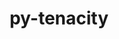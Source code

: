---
title: "py-tenacity"
layout: cache
categories: [package, develop]
meta: {"compilers": ["none"], "num_specs": 49, "num_specs_by_stack": {"root": 49}, "oss": ["ubuntu22.04"], "platforms": ["linux"], "stacks": ["root"], "targets": ["x86_64_v3"], "versions": ["8.2.2"]}
spec_details: [{"compiler": "none", "hash": "3zq2yxjo6ec2xqa2h6242hvzhpmyjdpr", "os": "ubuntu22.04", "platform": "linux", "size": "-", "stacks": ["root"], "target": "x86_64_v3", "variants": ["build_system=python_pip"], "versions": ["8.2.2"]}, {"compiler": "none", "hash": "4llvywjqbyuwj6j3b3rvvhfrwjvenrjt", "os": "ubuntu22.04", "platform": "linux", "size": "-", "stacks": ["root"], "target": "x86_64_v3", "variants": ["build_system=python_pip"], "versions": ["8.2.2"]}, {"compiler": "none", "hash": "5aw6etuvcohzi5zy2ix2p2h5taamriji", "os": "ubuntu22.04", "platform": "linux", "size": "-", "stacks": ["root"], "target": "x86_64_v3", "variants": ["build_system=python_pip"], "versions": ["8.2.2"]}, {"compiler": "none", "hash": "5ovoosyjrm2ty3mgtnvlhd67bq6ov7er", "os": "ubuntu22.04", "platform": "linux", "size": "-", "stacks": ["root"], "target": "x86_64_v3", "variants": ["build_system=python_pip"], "versions": ["8.2.2"]}, {"compiler": "none", "hash": "67revonjrv7ia4xydjn7xuwqsdccmold", "os": "ubuntu22.04", "platform": "linux", "size": "-", "stacks": ["root"], "target": "x86_64_v3", "variants": ["build_system=python_pip"], "versions": ["8.2.2"]}, {"compiler": "none", "hash": "6mwf6ijsu3qqyqj4fnwdkozqyqgtfxum", "os": "ubuntu22.04", "platform": "linux", "size": "-", "stacks": ["root"], "target": "x86_64_v3", "variants": ["build_system=python_pip"], "versions": ["8.2.2"]}, {"compiler": "none", "hash": "alrjiyjrczrjc32rphq7crrzj4yc2yia", "os": "ubuntu22.04", "platform": "linux", "size": "-", "stacks": ["root"], "target": "x86_64_v3", "variants": ["build_system=python_pip"], "versions": ["8.2.2"]}, {"compiler": "none", "hash": "bloukyvsismagrqkvrfmesbed5nzgi5m", "os": "ubuntu22.04", "platform": "linux", "size": "-", "stacks": ["root"], "target": "x86_64_v3", "variants": ["build_system=python_pip"], "versions": ["8.2.2"]}, {"compiler": "none", "hash": "buxotma5mkutz4ynmdsr7xgdpqhcxocj", "os": "ubuntu22.04", "platform": "linux", "size": "-", "stacks": ["root"], "target": "x86_64_v3", "variants": ["build_system=python_pip"], "versions": ["8.2.2"]}, {"compiler": "none", "hash": "c6i6ckcgaqum4dva6qm6k2msz4uzuqow", "os": "ubuntu22.04", "platform": "linux", "size": "-", "stacks": ["root"], "target": "x86_64_v3", "variants": ["build_system=python_pip"], "versions": ["8.2.2"]}, {"compiler": "none", "hash": "cwa5rou2qgj5sx4tmwu7u2lqafnuhpt3", "os": "ubuntu22.04", "platform": "linux", "size": "-", "stacks": ["root"], "target": "x86_64_v3", "variants": ["build_system=python_pip"], "versions": ["8.2.2"]}, {"compiler": "none", "hash": "d3tn23oba5a7c6wdbbdjptij5vgepzzp", "os": "ubuntu22.04", "platform": "linux", "size": "-", "stacks": ["root"], "target": "x86_64_v3", "variants": ["build_system=python_pip"], "versions": ["8.2.2"]}, {"compiler": "none", "hash": "diy5b6l3ffqo7wzrnvkx7ul6oprewpo6", "os": "ubuntu22.04", "platform": "linux", "size": "-", "stacks": ["root"], "target": "x86_64_v3", "variants": ["build_system=python_pip"], "versions": ["8.2.2"]}, {"compiler": "none", "hash": "ewiykfns7jmaw2eg7vxogg4prbyxtm2p", "os": "ubuntu22.04", "platform": "linux", "size": "-", "stacks": ["root"], "target": "x86_64_v3", "variants": ["build_system=python_pip"], "versions": ["8.2.2"]}, {"compiler": "none", "hash": "exyitjs3f2qzx5wkgdmaep67sn5ij7wg", "os": "ubuntu22.04", "platform": "linux", "size": "-", "stacks": ["root"], "target": "x86_64_v3", "variants": ["build_system=python_pip"], "versions": ["8.2.2"]}, {"compiler": "none", "hash": "fdeen6hv6zeewtbbtys357sudwiv6l4k", "os": "ubuntu22.04", "platform": "linux", "size": "-", "stacks": ["root"], "target": "x86_64_v3", "variants": ["build_system=python_pip"], "versions": ["8.2.2"]}, {"compiler": "none", "hash": "hkdzqmo72zm2y6owiupfijpph5whhlj7", "os": "ubuntu22.04", "platform": "linux", "size": "-", "stacks": ["root"], "target": "x86_64_v3", "variants": ["build_system=python_pip"], "versions": ["8.2.2"]}, {"compiler": "none", "hash": "ihfokqdih4mm3oc7m4cyc5d3cx2c3uhw", "os": "ubuntu22.04", "platform": "linux", "size": "-", "stacks": ["root"], "target": "x86_64_v3", "variants": ["build_system=python_pip"], "versions": ["8.2.2"]}, {"compiler": "none", "hash": "j76wl5ph47rxbfnlti5xvuiodyailch3", "os": "ubuntu22.04", "platform": "linux", "size": "-", "stacks": ["root"], "target": "x86_64_v3", "variants": ["build_system=python_pip"], "versions": ["8.2.2"]}, {"compiler": "none", "hash": "jwuhevxvs7ptpi5ipltqmp4xu77x2hdb", "os": "ubuntu22.04", "platform": "linux", "size": "-", "stacks": ["root"], "target": "x86_64_v3", "variants": ["build_system=python_pip"], "versions": ["8.2.2"]}, {"compiler": "none", "hash": "k2jxppdtjm3rkq3tqlb2suar75kbcw4m", "os": "ubuntu22.04", "platform": "linux", "size": "-", "stacks": ["root"], "target": "x86_64_v3", "variants": ["build_system=python_pip"], "versions": ["8.2.2"]}, {"compiler": "none", "hash": "k355mdcf6seqt5x4ratvp3r356c6dhc6", "os": "ubuntu22.04", "platform": "linux", "size": "-", "stacks": ["root"], "target": "x86_64_v3", "variants": ["build_system=python_pip"], "versions": ["8.2.2"]}, {"compiler": "none", "hash": "kp2cxixvvwpn7f7o5dppmha4agclmm3q", "os": "ubuntu22.04", "platform": "linux", "size": "-", "stacks": ["root"], "target": "x86_64_v3", "variants": ["build_system=python_pip"], "versions": ["8.2.2"]}, {"compiler": "none", "hash": "lmwuljuo3h6dfn3bo3zaoyol6vvzcof4", "os": "ubuntu22.04", "platform": "linux", "size": "-", "stacks": ["root"], "target": "x86_64_v3", "variants": ["build_system=python_pip"], "versions": ["8.2.2"]}, {"compiler": "none", "hash": "myq65b2pzaseba2s4lfu55w7affpttfm", "os": "ubuntu22.04", "platform": "linux", "size": "-", "stacks": ["root"], "target": "x86_64_v3", "variants": ["build_system=python_pip"], "versions": ["8.2.2"]}, {"compiler": "none", "hash": "nyz3u36kl2y6metli2efdmddtn2obfai", "os": "ubuntu22.04", "platform": "linux", "size": "-", "stacks": ["root"], "target": "x86_64_v3", "variants": ["build_system=python_pip"], "versions": ["8.2.2"]}, {"compiler": "none", "hash": "oxyzmzd5bwj3ko2kzemfbgkruedhzvzb", "os": "ubuntu22.04", "platform": "linux", "size": "-", "stacks": ["root"], "target": "x86_64_v3", "variants": ["build_system=python_pip"], "versions": ["8.2.2"]}, {"compiler": "none", "hash": "qk6s67ksgvfkyve6teht5s6n4scyjr64", "os": "ubuntu22.04", "platform": "linux", "size": "-", "stacks": ["root"], "target": "x86_64_v3", "variants": ["build_system=python_pip"], "versions": ["8.2.2"]}, {"compiler": "none", "hash": "qrhp6i4iwsvj2vjoh2bqf6tasea35p7u", "os": "ubuntu22.04", "platform": "linux", "size": "-", "stacks": ["root"], "target": "x86_64_v3", "variants": ["build_system=python_pip"], "versions": ["8.2.2"]}, {"compiler": "none", "hash": "qzly23af2ldcrquig3lga4nl3q5rnbwg", "os": "ubuntu22.04", "platform": "linux", "size": "-", "stacks": ["root"], "target": "x86_64_v3", "variants": ["build_system=python_pip"], "versions": ["8.2.2"]}, {"compiler": "none", "hash": "r4fi42uyyqff5xbkmi2i3qm26rhwamyi", "os": "ubuntu22.04", "platform": "linux", "size": "-", "stacks": ["root"], "target": "x86_64_v3", "variants": ["build_system=python_pip"], "versions": ["8.2.2"]}, {"compiler": "none", "hash": "rf7x2notmtvkr4tmpeazknex7mutsfvv", "os": "ubuntu22.04", "platform": "linux", "size": "-", "stacks": ["root"], "target": "x86_64_v3", "variants": ["build_system=python_pip"], "versions": ["8.2.2"]}, {"compiler": "none", "hash": "rq3tw6z5tzde6gjax6rzwcnvcxxj3fmy", "os": "ubuntu22.04", "platform": "linux", "size": "-", "stacks": ["root"], "target": "x86_64_v3", "variants": ["build_system=python_pip"], "versions": ["8.2.2"]}, {"compiler": "none", "hash": "s6bmks3d2r4krgnuasxs74z26kdu74is", "os": "ubuntu22.04", "platform": "linux", "size": "-", "stacks": ["root"], "target": "x86_64_v3", "variants": ["build_system=python_pip"], "versions": ["8.2.2"]}, {"compiler": "none", "hash": "sxjpntyl6bvhakcz2yrfisjv4sbnbyyg", "os": "ubuntu22.04", "platform": "linux", "size": "-", "stacks": ["root"], "target": "x86_64_v3", "variants": ["build_system=python_pip"], "versions": ["8.2.2"]}, {"compiler": "none", "hash": "tfqw6oazwinuhte3zb72kevaroyep7uu", "os": "ubuntu22.04", "platform": "linux", "size": "-", "stacks": ["root"], "target": "x86_64_v3", "variants": ["build_system=python_pip"], "versions": ["8.2.2"]}, {"compiler": "none", "hash": "tkvrzgfshuayt2lropa46mx2gygcgmzm", "os": "ubuntu22.04", "platform": "linux", "size": "-", "stacks": ["root"], "target": "x86_64_v3", "variants": ["build_system=python_pip"], "versions": ["8.2.2"]}, {"compiler": "none", "hash": "tql24amuuwapeyvcf7zt2hot4k27wg4q", "os": "ubuntu22.04", "platform": "linux", "size": "-", "stacks": ["root"], "target": "x86_64_v3", "variants": ["build_system=python_pip"], "versions": ["8.2.2"]}, {"compiler": "none", "hash": "ui2mibprofnxeso6evmf3w2w3mdg2xtq", "os": "ubuntu22.04", "platform": "linux", "size": "-", "stacks": ["root"], "target": "x86_64_v3", "variants": ["build_system=python_pip"], "versions": ["8.2.2"]}, {"compiler": "none", "hash": "umbb3rctdqat7zqev2ribvm2ysrgaiw3", "os": "ubuntu22.04", "platform": "linux", "size": "-", "stacks": ["root"], "target": "x86_64_v3", "variants": ["build_system=python_pip"], "versions": ["8.2.2"]}, {"compiler": "none", "hash": "unneixmkyq4s3efmfw4hlvfkbgwiesrc", "os": "ubuntu22.04", "platform": "linux", "size": "-", "stacks": ["root"], "target": "x86_64_v3", "variants": ["build_system=python_pip"], "versions": ["8.2.2"]}, {"compiler": "none", "hash": "v6dqbxm2zywzuqnj7743to7pv4odunyo", "os": "ubuntu22.04", "platform": "linux", "size": "-", "stacks": ["root"], "target": "x86_64_v3", "variants": ["build_system=python_pip"], "versions": ["8.2.2"]}, {"compiler": "none", "hash": "vajs6kbkgg4nzalbpc6vrru6yw4sxyow", "os": "ubuntu22.04", "platform": "linux", "size": "-", "stacks": ["root"], "target": "x86_64_v3", "variants": ["build_system=python_pip"], "versions": ["8.2.2"]}, {"compiler": "none", "hash": "vixvzdz7ksmdxf3fonafgyylemeqdhgi", "os": "ubuntu22.04", "platform": "linux", "size": "-", "stacks": ["root"], "target": "x86_64_v3", "variants": ["build_system=python_pip"], "versions": ["8.2.2"]}, {"compiler": "none", "hash": "wgczeityhsggwf2scjwxwj6vpwgxttz5", "os": "ubuntu22.04", "platform": "linux", "size": "-", "stacks": ["root"], "target": "x86_64_v3", "variants": ["build_system=python_pip"], "versions": ["8.2.2"]}, {"compiler": "none", "hash": "wsedlfdkchkxlzkhfqaahr5hem36ez6w", "os": "ubuntu22.04", "platform": "linux", "size": "-", "stacks": ["root"], "target": "x86_64_v3", "variants": ["build_system=python_pip"], "versions": ["8.2.2"]}, {"compiler": "none", "hash": "ybh2w42fqzsbn7ce4fdjhv7zmpiw3wuo", "os": "ubuntu22.04", "platform": "linux", "size": "-", "stacks": ["root"], "target": "x86_64_v3", "variants": ["build_system=python_pip"], "versions": ["8.2.2"]}, {"compiler": "none", "hash": "zwg52k7ulhyz3bhlvv4ekhvf5atd6i2q", "os": "ubuntu22.04", "platform": "linux", "size": "-", "stacks": ["root"], "target": "x86_64_v3", "variants": ["build_system=python_pip"], "versions": ["8.2.2"]}, {"compiler": "none", "hash": "zx6t3mkosbxiphjw6epupojkx2i356xu", "os": "ubuntu22.04", "platform": "linux", "size": "-", "stacks": ["root"], "target": "x86_64_v3", "variants": ["build_system=python_pip"], "versions": ["8.2.2"]}]
---